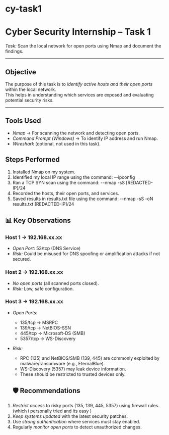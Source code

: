 # cy-task1
# Cyber Security Internship – Task 1  

*Task:* Scan the local network for open ports using Nmap and document the findings.  

---

## Objective
The purpose of this task is to *identify active hosts and their open ports* within the local network.  
This helps in understanding which services are exposed and evaluating potential security risks.  

---

## Tools Used
- *Nmap* → For scanning the network and detecting open ports.  
- *Command Prompt (Windows)* → To identify IP address and run Nmap.  
- *Wireshark* (optional, not used in this task).  


## Steps Performed
1. Installed Nmap on my system.
2. Identified my local IP range using the command:
   --ipconfig
3. Ran a TCP SYN scan using the command:
   --nmap -sS [REDACTED-IP]/24
4. Recorded the hosts, their open ports, and services.
5. Saved results in results.txt file using the command:
   --nmap -sS -oN results.txt [REDACTED-IP]/24
## 📊 Key Observations
### Host 1 → 192.168.xx.xx
- *Open Port:* 53/tcp (DNS Service)  
- *Risk:* Could be misused for DNS spoofing or amplification attacks if not secured.  

### Host 2 → 192.168.xx.xx
- *No open ports* (all scanned ports closed).  
- *Risk:* Low, safe configuration.  

### Host 3 → 192.168.xx.xx
- *Open Ports:*  
  - 135/tcp → MSRPC  
  - 139/tcp → NetBIOS-SSN  
  - 445/tcp → Microsoft-DS (SMB)  
  - 5357/tcp → WS-Discovery  

- *Risk:*  
  - RPC (135) and NetBIOS/SMB (139, 445) are commonly exploited by malware/ransomware (e.g., EternalBlue).  
  - WS-Discovery (5357) may leak device information.  
  - These should be restricted to trusted devices only.
  ## 🛡 Recommendations
1. *Restrict access* to risky ports (135, 139, 445, 5357) using firewall rules.(which i personally tried and its easy )
2. *Keep systems updated* with the latest security patches.
3. Use *strong authentication* where services must stay enabled.
4. Regularly *monitor open ports* to detect unauthorized changes.  
